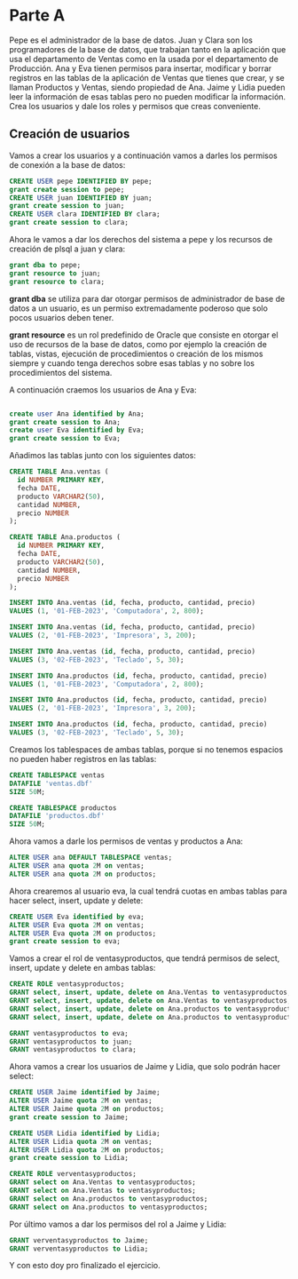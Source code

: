 # Parte A

Pepe es el administrador de la base de datos.
Juan y Clara son los programadores de la base de datos, que trabajan tanto en la aplicación que usa el departamento de Ventas como en la usada por el departamento de Producción.
Ana y Eva tienen permisos para insertar, modificar y borrar registros en las tablas de la aplicación de Ventas que tienes que crear, y se llaman Productos y Ventas, siendo propiedad de Ana.
Jaime y Lidia pueden leer la información de esas tablas pero no pueden modificar la información.
Crea los usuarios y dale los roles y permisos que creas conveniente.

## Creación de usuarios

Vamos a crear los usuarios y a continuación vamos a darles los permisos de conexión a la base de datos:

```sql
CREATE USER pepe IDENTIFIED BY pepe;
grant create session to pepe;
CREATE USER juan IDENTIFIED BY juan;
grant create session to juan;
CREATE USER clara IDENTIFIED BY clara;
grant create session to clara;
```

Ahora le vamos a dar los derechos del sistema a pepe y los recursos de creación de plsql a juan y clara:

```sql
grant dba to pepe;
grant resource to juan;
grant resource to clara;
```

**grant dba** se utiliza para dar otorgar permisos de administrador de base de datos a un usuario, es un permiso extremadamente poderoso que solo pocos usuarios deben tener.

**grant resource** es un rol predefinido de Oracle que consiste en otorgar el uso de recursos de la base de datos, como por ejemplo la creación de tablas, vistas, ejecución de procedimientos o creación de los mismos siempre y cuando tenga derechos sobre esas tablas y no sobre los procedimientos del sistema.



A continuación craemos los usuarios de Ana y Eva:
  
```sql

create user Ana identified by Ana;
grant create session to Ana;
create user Eva identified by Eva;
grant create session to Eva;

```

Añadimos las tablas junto con los siguientes datos:

```sql
CREATE TABLE Ana.ventas (
  id NUMBER PRIMARY KEY,
  fecha DATE,
  producto VARCHAR2(50),
  cantidad NUMBER,
  precio NUMBER
);

CREATE TABLE Ana.productos (
  id NUMBER PRIMARY KEY,
  fecha DATE,
  producto VARCHAR2(50),
  cantidad NUMBER,
  precio NUMBER
);
```

```sql
INSERT INTO Ana.ventas (id, fecha, producto, cantidad, precio)
VALUES (1, '01-FEB-2023', 'Computadora', 2, 800);

INSERT INTO Ana.ventas (id, fecha, producto, cantidad, precio)
VALUES (2, '01-FEB-2023', 'Impresora', 3, 200);

INSERT INTO Ana.ventas (id, fecha, producto, cantidad, precio)
VALUES (3, '02-FEB-2023', 'Teclado', 5, 30);

INSERT INTO Ana.productos (id, fecha, producto, cantidad, precio)
VALUES (1, '01-FEB-2023', 'Computadora', 2, 800);

INSERT INTO Ana.productos (id, fecha, producto, cantidad, precio)
VALUES (2, '01-FEB-2023', 'Impresora', 3, 200);

INSERT INTO Ana.productos (id, fecha, producto, cantidad, precio)
VALUES (3, '02-FEB-2023', 'Teclado', 5, 30);
```

Creamos los tablespaces de ambas tablas, porque si no tenemos espacios no pueden haber registros en las tablas:

```sql
CREATE TABLESPACE ventas
DATAFILE 'ventas.dbf'
SIZE 50M;

CREATE TABLESPACE productos
DATAFILE 'productos.dbf'
SIZE 50M;
```

Ahora vamos a darle los permisos de ventas y productos a Ana:

```sql
ALTER USER ana DEFAULT TABLESPACE ventas;
ALTER USER ana quota 2M on ventas;
ALTER USER ana quota 2M on productos;
```

Ahora crearemos al usuario eva, la cual tendrá cuotas en ambas tablas para hacer select, insert, update y delete:

```sql
CREATE USER Eva identified by eva;
ALTER USER Eva quota 2M on ventas;
ALTER USER Eva quota 2M on productos;
grant create session to eva;
```

Vamos a crear el rol de ventasyproductos, que tendrá permisos de select, insert, update y delete en ambas tablas:

```sql
CREATE ROLE ventasyproductos;
GRANT select, insert, update, delete on Ana.Ventas to ventasyproductos;
GRANT select, insert, update, delete on Ana.Ventas to ventasyproductos;
GRANT select, insert, update, delete on Ana.productos to ventasyproductos;
GRANT select, insert, update, delete on Ana.productos to ventasyproductos;
```

```sql
GRANT ventasyproductos to eva;
GRANT ventasyproductos to juan;
GRANT ventasyproductos to clara;
```

Ahora vamos a crear los usuarios de Jaime y Lidia, que solo podrán hacer select:

```sql
CREATE USER Jaime identified by Jaime;
ALTER USER Jaime quota 2M on ventas;
ALTER USER Jaime quota 2M on productos;
grant create session to Jaime;

CREATE USER Lidia identified by Lidia;
ALTER USER Lidia quota 2M on ventas;
ALTER USER Lidia quota 2M on productos;
grant create session to Lidia;
```

```sql
CREATE ROLE verventasyproductos;
GRANT select on Ana.Ventas to ventasyproductos;
GRANT select on Ana.Ventas to ventasyproductos;
GRANT select on Ana.productos to ventasyproductos;
GRANT select on Ana.productos to ventasyproductos;
```

Por último vamos a dar los permisos del rol a Jaime y Lidia:

```sql
GRANT verventasyproductos to Jaime;
GRANT verventasyproductos to Lidia;
```

Y con esto doy pro finalizado el ejercicio.